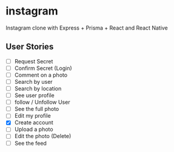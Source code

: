 # instagram

Instagram clone with Express + Prisma + React and React Native

## User Stories

- [ ] Request Secret
- [ ] Confirm Secret (Login)
- [ ] Comment on a photo
- [ ] Search by user
- [ ] Search by location
- [ ] See user profile
- [ ] follow / Unfollow User
- [ ] See the full photo
- [ ] Edit my profile
- [x] Create account
- [ ] Upload a photo
- [ ] Edit the photo (Delete)
- [ ] See the feed
